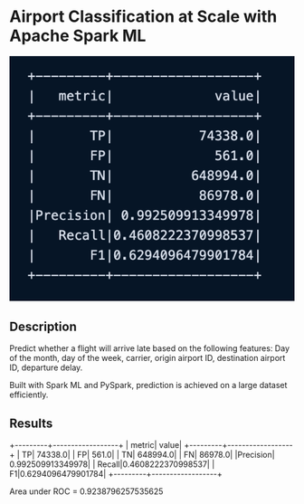 # Airport Classification at Scale with Apache Spark ML
![alt text](results.png)

## Description
Predict whether a flight will arrive late based on the following features: Day of the month, day of the week, carrier, origin airport ID, destination airport ID, departure delay.
 
Built with Spark ML and PySpark, prediction is achieved on a large dataset efficiently.

## Results                     
+---------+------------------+
|   metric|             value|
+---------+------------------+
|       TP|           74338.0|
|       FP|             561.0|
|       TN|          648994.0|
|       FN|           86978.0|
|Precision| 0.992509913349978|
|   Recall|0.4608222370998537|
|       F1|0.6294096479901784|
+---------+------------------+

Area under ROC = 0.9238796257535625
